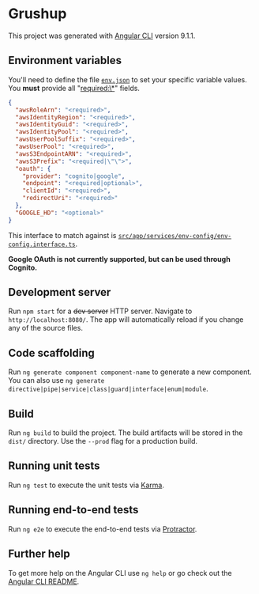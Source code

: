 # Grushup

This project was generated with [Angular CLI](https://github.com/angular/angular-cli) version 9.1.1.

## Environment variables

You'll need to define the file [`env.json`](env.json) to set your specific variable values.
You **must** provide all "<required:\*>" fields.

```json
{
  "awsRoleArn": "<required>",
  "awsIdentityRegion": "<required>",
  "awsIdentityGuid": "<required>",
  "awsIdentityPool": "<required>",
  "awsUserPoolSuffix": "<required>",
  "awsUserPool": "<required>",
  "awsS3EndpointARN": "<required>",
  "awsS3Prefix": "<required|\"\">",
  "oauth": {
    "provider": "cognito|google",
    "endpoint": "<required|optional>",
    "clientId": "<required>",
    "redirectUri": "<required>"
  },
  "GOOGLE_HD": "<optional>"
}
```

This interface to match against is [`src/app/services/env-config/env-config.interface.ts`](src/app/services/env-config/env-config.interface.ts).

**Google OAuth is not currently supported, but can be used through Cognito.**

## Development server

Run `npm start` for a ~~dev server~~ HTTP server. Navigate to `http://localhost:8080/`. The app will automatically reload if you change any of the source files.

## Code scaffolding

Run `ng generate component component-name` to generate a new component. You can also use `ng generate directive|pipe|service|class|guard|interface|enum|module`.

## Build

Run `ng build` to build the project. The build artifacts will be stored in the `dist/` directory. Use the `--prod` flag for a production build.

## Running unit tests

Run `ng test` to execute the unit tests via [Karma](https://karma-runner.github.io).

## Running end-to-end tests

Run `ng e2e` to execute the end-to-end tests via [Protractor](http://www.protractortest.org/).

## Further help

To get more help on the Angular CLI use `ng help` or go check out the [Angular CLI README](https://github.com/angular/angular-cli/blob/master/README.md).
